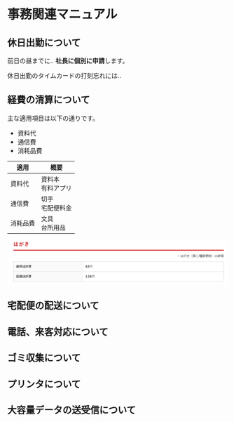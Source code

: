 # 事務関連マニュアル
## 休日出勤について
前日の昼までに..
**社長に個別に申請**します。

休日出勤のタイムカードの打刻忘れには..

## 経費の清算について
主な適用項目は以下の通りです。
- 資料代
- 通信費
- 消耗品費

|適用|概要
|--|--
|資料代|資料本<br>有料アプリ
|通信費|切手<br>宅配便料金
|消耗品費|文具<br>台所用品

![切手代](img/はがき切手代.png)

## 宅配便の配送について
## 電話、来客対応について
## ゴミ収集について
## プリンタについて
## 大容量データの送受信について
